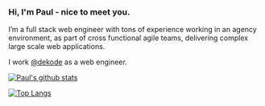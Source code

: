 ### Hi, I'm Paul - nice to meet you.
	
I’m a full stack web engineer with tons of experience working in an agency environment, as part of cross functional agile teams, delivering complex large scale web applications.

I work [@dekode](https://github.com/DekodeInteraktiv/) as a web engineer.

[![Paul's github stats](https://github-readme-stats.vercel.app/api?username=pdewouters&count_private=true&show_icons=true)](https://github.com/pdewouters/github-readme-stats)

[![Top Langs](https://github-readme-stats.vercel.app/api/top-langs/?username=pdewouters)](https://github.com/pdewouters/github-readme-stats)
